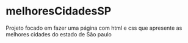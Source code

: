 # melhoresCidadesSP
Projeto focado em fazer uma página com html e css que apresente as melhores cidades do estado de São paulo

